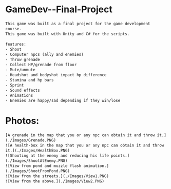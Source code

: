 # GameDev--Final-Project
	This game was built as a final project for the game development course.
	This game was built with Unity and C# for the scripts.
	
	features:
	- Shoot
	- Computer npcs (ally and enemies)
	- Throw grenade
	- Collect HP/grenade from floor
	- Mute/unmute
	- Headshot and bodyshot impact hp difference
	- Stamina and hp bars
	- Sprint
	- Sound effects
	- Animations
	- Enemies are happy/sad depending if they win/lose
	
# Photos:
	[A grenade in the map that you or any npc can obtain it and throw it.](./Images/Grenade.PNG)
	![A health-box in the map that you or any npc can obtain it and throw it.](./Images/HealthBox.PNG)
	![Shooting at the enemy and reducing his life points.](./Images/ShootAtEnemy.PNG)
	![View from pond and muzzle flash animation.](./Images/ShootFromPond.PNG)
	![View from the streets.](./Images/View1.PNG)
	![View from the above.](./Images/View2.PNG)
